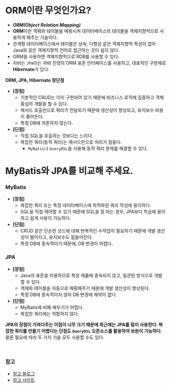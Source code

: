 # ORM이란 무엇인가요?

- _**ORM(Object Relation Mapping)**_
- **ORM**이란 객체와 테이블을 매핑시켜 데이터베이스의 테이블을 객체지향적으로 사용하게 해주는 기술이다.
- 관계형 데이터베이스에서 테이블은 상속, 다형성 같은 객체지향적 특성이 없어 Java와 같은 객체지향적 언어로 접근하는 것이 쉽지 않다.
- ORM을 사용하면 객체지향적으로 RDB를 사용할 수 있다.
- 자바는 `JPA`라는 자바 진영의 ORM 표준 인터페이스를 사용하고, 대표적인 구현채로 **Hibernate**가 있다.

**ORM, JPA, Hibernate 장단점**

- **[장점]**
  - 기본적인 CRUD는 이미 구현되어 있기 때문에 비즈니스 로직에 집중하고 객체중심의 개발을 할 수 있다.
  - 메서드 호출만으로 쿼리가 전달되기 때문에 생산성이 향상되고, 유지보수 비용이 줄어든다.
  - 특정 DB에 의존하지 않는다.
- **[딘점]**
  - 직접 SQL을 호출하는 것보다는 느리다.
  - 복잡한 쿼리(동적 쿼리)는 메서드만으로 처리가 힘들다.
    - `MyBatis`나 `QueryDSL`을 사용해 동적 쿼리 문제를 해결할 수 있다.

# MyBatis와 JPA를 비교해 주세요.

### MyBatis

- **[장점]**
  - 복잡한 쿼리 또는 특정 데이터베이스에 최적화된 쿼리 작성에 용이하다.
  - SQL을 직접 제어할 수 있기 때문에 SQL을 잘 아는 경우, JPA보다 학습에 용이하고 쉽게 사용이 가능하다.
- **[단점]**
  - CRUD 같은 단순한 코드에 대해 반복적인 수작업이 필요하기 때문에 개발 생산성이 떨어지고, 유지보수도 힘들어진다.
  - 특정 DB에 종속적이기 때문에, DB 변경이 어렵다.

### JPA

- **[장점]**
  - Java의 표준을 이용하므로 특정 제품에 종속되지 않고, 일관된 방식으로 개발할 수 있다.
  - 객체와 테이블을 자동으로 매핑해주기 때문에 개발 생산성이 향상된다.
  - 특정 DB에 종속적이지 않아 DB 변경에 제약이 없다.
- **[단점]**
  - MyBatis에 비해 배우기가 어렵다.
  - 복잡한 쿼리에는 적합하지 않다.

**JPA의 장점이 가져다주는 이점이 너무 크기 때문에 최근에는 JPA를 많이 사용한다. 복잡한 쿼리를 만들기 어렵다는 단점도 `QueryDSL` 오픈소스를 활용하여 보완이 가능하다.**
물론 필요에 따라 두 가지 기술 모두 사용할 수도 있다.

<br>

### 참고
- [참고 블로그](https://mangkyu.tistory.com/20)
- [참고 사이트](https://www.elancer.co.kr/blog/view?seq=231)